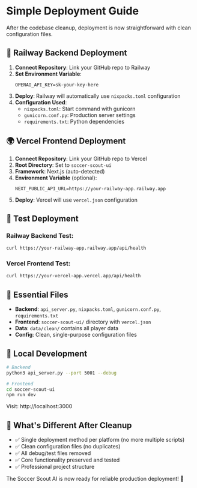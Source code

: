 # Simple Deployment Guide

After the codebase cleanup, deployment is now straightforward with clean configuration files.

## 🚂 Railway Backend Deployment

1. **Connect Repository**: Link your GitHub repo to Railway
2. **Set Environment Variable**:
   ```
   OPENAI_API_KEY=sk-your-key-here
   ```
3. **Deploy**: Railway will automatically use `nixpacks.toml` configuration
4. **Configuration Used**:
   - `nixpacks.toml`: Start command with gunicorn
   - `gunicorn.conf.py`: Production server settings
   - `requirements.txt`: Python dependencies

## 🌍 Vercel Frontend Deployment

1. **Connect Repository**: Link your GitHub repo to Vercel
2. **Root Directory**: Set to `soccer-scout-ui`
3. **Framework**: Next.js (auto-detected)
4. **Environment Variable** (optional):
   ```
   NEXT_PUBLIC_API_URL=https://your-railway-app.railway.app
   ```
5. **Deploy**: Vercel will use `vercel.json` configuration

## 🧪 Test Deployment

### Railway Backend Test:
```bash
curl https://your-railway-app.railway.app/api/health
```

### Vercel Frontend Test:
```bash
curl https://your-vercel-app.vercel.app/api/health
```

## 📁 Essential Files

- **Backend**: `api_server.py`, `nixpacks.toml`, `gunicorn.conf.py`, `requirements.txt`
- **Frontend**: `soccer-scout-ui/` directory with `vercel.json`
- **Data**: `data/clean/` contains all player data
- **Config**: Clean, single-purpose configuration files

## 🔧 Local Development

```bash
# Backend
python3 api_server.py --port 5001 --debug

# Frontend  
cd soccer-scout-ui
npm run dev
```

Visit: http://localhost:3000

## 🎯 What's Different After Cleanup

- ✅ Single deployment method per platform (no more multiple scripts)
- ✅ Clean configuration files (no duplicates)
- ✅ All debug/test files removed
- ✅ Core functionality preserved and tested
- ✅ Professional project structure

The Soccer Scout AI is now ready for reliable production deployment! 🚀